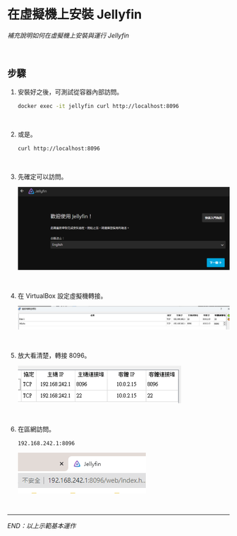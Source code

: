 # 在虛擬機上安裝 Jellyfin

_補充說明如何在虛擬機上安裝與運行 Jellyfin_

<br>

## 步驟

1. 安裝好之後，可測試從容器內部訪問。

   ```bash
   docker exec -it jellyfin curl http://localhost:8096
   ```

<br>

2. 或是。

   ```bash
   curl http://localhost:8096
   ```

<br>

3. 先確定可以訪問。

   ![](images/img_04.png)

<br>

4. 在 VirtualBox 設定虛擬機轉接。

   ![](images/img_05.png)

<br>

5. 放大看清楚，轉接 8096。

   ![](images/img_06.png)

<br>

6. 在區網訪問。

   ```bash
   192.168.242.1:8096
   ```

   ![](images/img_07.png)

<br>

___

_END：以上示範基本運作_